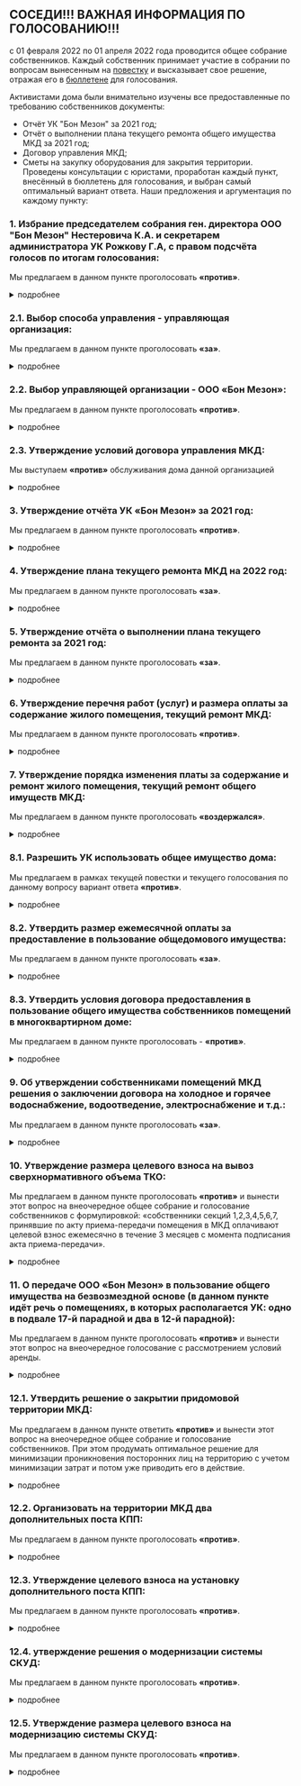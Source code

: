 ## СОСЕДИ!!! ВАЖНАЯ ИНФОРМАЦИЯ ПО ГОЛОСОВАНИЮ!!!

c 01 февраля 2022 по 01 апреля 2022 года проводится общее собрание собственников. Каждый собственник принимает участие в собрании по вопросам вынесенным на [повестку](https://drive.google.com/file/d/1nSqnJ7NxbKMiRT05Chb6h1hupYG3qBBL/view?usp=sharing) и высказывает свое решение, отражая его в [бюллетене](https://drive.google.com/file/d/100L8fvWckabvokjz_OzorN84t56rrDwc/view?usp=sharing) для голосования.

Активистами дома были внимательно изучены все предоставленные по требованию собственников документы:
- Отчёт  УК "Бон Мезон" за 2021 год;
- Отчёт о выполнении плана текущего ремонта общего имущества МКД за 2021 год;
- Договор управления МКД;
- Сметы на закупку оборудования для закрытия территории. 
Проведены консультации с юристами, проработан каждый пункт, внесённый в бюллетень для голосования, и выбран самый оптимальный вариант ответа. 
Наши предложения и аргументация по каждому пункту:

### 1. Избрание председателем собрания ген. директора ООО "Бон Мезон" Нестеровича К.А. и секретарем администратора УК Рожкову Г.А, с  правом подсчёта голосов по итогам голосования:
Мы предлагаем в данном пункте проголосовать **«против»**.
<details>
  <summary>подробнее</summary>
  
  Данный пункт предлагает нам только представителей УК, а для объективности голосования нужен контроль со стороны совета дома. Соответственно, нужно выбрать представителя из совета дома, чтобы голосование было честным, без возможности подделать бюллетени.
  
  Но текущая повестка такой вариант нам не предлагает, а менять повестку возможности нет.
</details>

### 2.1. Выбор способа управления - управляющая организация:
Мы предлагаем в данном пункте проголосовать <strong>«за»</strong>.
<details>
  <summary>подробнее</summary>

  Организация ТСЖ - очень трудоемкий процесс. Для решения каждого вопроса с помощью ТСЖ нужно будет собирать общее собрание собственников. Дом у нас слишком большой для этого, будет проще нанять УК, которая будет работать на нас, но под контролем с нашей стороны.
</details>

### 2.2. Выбор управляющей организации - ООО «Бон Мезон»:
Мы предлагаем в данном пункте проголосовать <strong>«против»</strong>.
<details>
  <summary>подробнее</summary>

  К данной организации не осталось никакого доверия: на контакт с жильцами представители УК идти вообще не хотят, работы по обслуживанию нашего с вами имущества практически не выполняются. 
  
  Также, в самое ближайшее время выходит новое постановление, по которому на голосовании по вопросу смены УК будут учитываться 2/3 голосов со всей площади дома. А это означает, что нам будет нереально собрать такое количество голосов для смены УК, т.к. очень много пустующих квартир, а так же сдающихся в аренду. 
  
  На данный момент достаточно набрать 2/3 от числа проголосовавших. И это вполне по силам, если каждый из нас примет в этом участие. 
  
  Поэтому именно сейчас у нас есть реальная возможность сменить УК! Либо сейчас, либо уже никогда, т.к. дом огромный и нужное количество голосов мы просто потом уже не наберём никогда. 
  
  На данный момент активом дома уже ведётся работа по поиску и выбору другой УК, которая будет добросовестно и адекватно выполнять свою работу по обслуживанию нашего дома.
</details>

### 2.3. Утверждение условий договора управления МКД:
Мы выступаем <strong>«против»</strong> обслуживания дома данной организацией
<details>
  <summary>подробнее</summary>

  Так как данный договор предлагается заключить с УК «Бон Мезон», а мы выступаем против обслуживания дома данной организацией, то мы предлагаем в данном пункте проголосовать «против».
</details>

### 3. Утверждение отчёта УК «Бон Мезон» за 2021 год:
Мы предлагаем в данном пункте проголосовать <strong>«против»</strong>.
<details>
  <summary>подробнее</summary>
  
  В предоставленном отчёте отсутствует детальный перечень проделанных работ. Нет возможности определить конкретно, какие работы и на какие суммы проводились. 
  
  В данном отчёте присутствуют работы, которые выполняются УК ненадлежащим образом, а именно: ежедневная уборка и очистка придомовой территории, в том числе регулярная посыпка тротуаров и проезжей части песком и противогололедными реагентами, ликвидация наледи (зимний период); очистка, стрижка, полив газонов (летний период), чистка урн. Данный пункт отчёта УК о проделанной работе не соответствует действительности, так как мы все видим, что происходит у нас со дворе с начала зимы. Собственники сами неоднократно выходили убирать снег с пешеходных дорожек и с проезжей части. 
  
  Также, в отчёте УК за 2021 год полностью отсутствует информация о расходах на содержание и обслуживание подъемных устройств для маломобильных групп населения. То есть мы исправно вносим оплату за обслуживание этого оборудования, так как оно является общедомовым имуществом и суммы начисляются в квитанциях, но оно либо не работает, либо не обслуживается, и куда уходят деньги - так и не понятно.
</details>

### 4. Утверждение плана текущего ремонта МКД на 2022 год:
Мы предлагаем в данном пункте проголосовать <strong>«за»</strong>.
<details>
  <summary>подробнее</summary>

  Вне зависимости от способа управления и конкретной обслуживающей УК, работы по дому должны проводиться постоянно. Предложенный план можно пересмотреть на внеочередном общем собрании собственников в дальнейшем.
</details>

### 5. Утверждение отчёта о выполнении плана текущего ремонта за 2021 год:
Мы предлагаем в данном пункте проголосовать <strong>«за»</strong>.
<details>
  <summary>подробнее</summary>

  Ремонтные работы действительно производились. Была произведена замена входных дверей, ремонт напольного покрытия в парадных, ремонт лифтового оборудования и другое.
</details>

### 6. Утверждение перечня работ (услуг) и размера оплаты за содержание жилого помещения, текущий ремонт МКД:
Мы предлагаем в данном пункте проголосовать <strong>«против»</strong>.
<details>
  <summary>подробнее</summary>

  В данном пункте отсутствуют обоснования увеличения расходов, почему увеличиваются некоторые тарифы. 
  
  В предложенной к бюллетеню расшифровке «тариф на содержание общего имущества МКД" выше среднегородского. 
  На очной части собрания представители УК «Бон Мезон» нам сказали, что хотят увеличить штат дворников и уборщиц, но только на словах. Как в действительности они себя поведут - мы не знаем. 
  
  Сейчас получает ключи 4-я очередь, а значит штат уборщиц и дворников, на которых ссылается УК, и так должен увеличиться за счёт оплаты квитанций 4-й очередью без увеличения тарифа. 
  
  Верить на слово нашей УК нельзя.
  
  Так же возрастает тариф "обслуживание подъемных устройств для инвалидов", но не понятно почему, никах разъяснений нет.
  
  Кроме того, как мы писали выше (п. 3), в отчёте УК «Бон Мезон» за 2021 год полностью отсутствует информация о расходах на содержание и обслуживание данных механизмов. А в наших квитанциях данная строка присутствует и деньги за это мы платим.
</details>

### 7. Утверждение порядка изменения платы за содержание и ремонт жилого помещения, текущий ремонт общего имуществ МКД:
Мы предлагаем в данном пункте проголосовать <strong>«воздержался»</strong>.
<details>
  <summary>подробнее</summary>

  Данный  пункт относится к федеральным нормам, наш голос ни на что не влияет.
</details>

### 8.1. Разрешить УК использовать общее имущество дома:
Мы предлагаем в рамках текущей повестки и текущего голосования по данному вопросу вариант ответа <strong>«против»</strong>.
<details>
  <summary>подробнее</summary>
  
  В данном вопросе так же нужен контроль совета дома: что, кем, зачем и как используется и сдается в аренду. 
  
  Нам так же не предоставлено никаких документов, где прописаны условия распоряжения общедомовым имуществом. 
  
  Вопрос целесообразного использования и передачи общедомового имущества в аренду нуждается в детальной проработке и вынесении на внеочередное общее собрание и голосование собственников.
</details>

### 8.2. Утвердить размер ежемесячной оплаты за предоставление в пользование общедомового имущества:
Мы предлагаем в данном пункте проголосовать <strong>«за»</strong>.
<details>
  <summary>подробнее</summary>

  В данном пункте прописаны хорошие цены за аренду. Мы можем сдавать в аренду стены, крышу, козырьки, нежилые помещения нашего дома. А прибыль от аренды тратить на содержание нашего дома или, например, благоустройство территории.
</details>

### 8.3. Утвердить условия договора предоставления в пользование общего имущества собственников помещений в многоквартирном доме:
Мы предлагаем в данном пункте проголосовать - <strong>«против»</strong>.
<details>
  <summary>подробнее</summary>

  Проект договора требует доработки.
</details>

### 9. Об утверждении собственниками помещений МКД решения о заключении договора на холодное и горячее водоснабжение, водоотведение, электроснабжение и т.д.:
Мы предлагаем в данном пункте проголосовать <strong>«за»</strong>.
<details>
  <summary>подробнее</summary>

  Данный пункт относится к коммунальной реформе РФ, поэтому рано или поздно мы все равно перейдем на заключение прямых договоров с ресурсоснабжающими организациями.
</details>

### 10. Утверждение размера целевого взноса на вывоз сверхнормативного объема ТКО:
Мы предлагаем в данном пункте проголосовать <strong>«против»</strong> и вынести этот вопрос на внеочередное общее собрание и голосование собственников с формулировкой: «собственники секций 1,2,3,4,5,6,7, принявшие по акту приема-передачи помещения в МКД оплачивают целевой взнос ежемесячно в течение 3 месяцев с момента подписания акта приема-передачи».
<details>
  <summary>подробнее</summary>
  
  В этом пункте всему дому (с 1 по 17 парадные) предлагается в течение 12 месяцев оплачивать вывоз строительного мусора. 
  
  На словах представителями УК обещано тем, кто уже платил летом 2021 года и в 2020 году 3 месяца за данную услугу, минусовать эту сумму в квитанции и вносить оплату только 8 месяцев. Но большинство жильцов уже закончили ремонты и проживают в квартирах, и никакого строительного мусора у них нет. Так же есть жильцы, у которых квартира куплена с отделкой! 
  
  Этот пункт актуален для 4-й очереди, так как если мы просто проголосуем «против», то подставим наших соседей в недавно сдавшейся части дома и их строительный мусор от ремонтов вывозить не будут совсем. А исходя из мусорной реформы, да и вообще по закону, строительный мусор нельзя вывозить на городские свалки бытовых отходов.
</details>

### 11. О передаче ООО «Бон Мезон» в пользование общего имущества на безвозмездной основе (в данном пункте идёт речь о помещениях, в которых располагается УК: одно в подвале 17-й парадной и два в 12-й парадной):
Мы предлагаем в данном пункте проголосовать <strong>«против»</strong> и вынести этот вопрос на внеочередное голосование с рассмотрением условий аренды.
<details>
  <summary>подробнее</summary>
  
  Мы считаем, что УК должна платить за аренду нашего общедомового имущества.
</details>

### 12.1. Утвердить решение о закрытии придомовой территории МКД:
Мы предлагаем в данном пункте ответить <strong>«против»</strong> и вынести этот вопрос на внеочередное общее собрание и голосование собственников. При этом продумать оптимальное решение для минимизации проникновения посторонних лиц на территорию с учетом минимизации затрат и потом уже приводить его в действие.
<details>
  <summary>подробнее</summary>

  На очной части собрания УК разъяснила этот пункт на словах таким образом: закрыть все арки для проезда, кроме арки в 11-й парадной, и вместо ворот по обе стороны от 13-й парадной установить шлагбаумы и будки с дяденьками. При этом УК заявило, что надо проводить полную замену имеющейся системы: калитки, ворота. 
  
  Мы призываем вас всех задуматься о целесообразности данных методов, которые нам предлагают проводить за наш счёт!
  
  Установка шлагбаумов закроет въезд машинам, но никак не спасет нас от прохода посторонних лиц - под шлагбаумом легко пролезть. Также, с нашей частотой проезда машин на территорию двора шлагбаумы большую часть времени будут постоянно поднятыми. Пять парадных: 9, 10, 11, 12, 13 станут полностью изолированы и для прохода внутрь закрытой территории двора курьерам и гостям придётся звонить на охрану, УК не гарантировало возможность открывать калитку из квартиры. 
  
  Кроме того, в смете нет даже переговорных устройств, т.е. проход только по ключу. Так что врачей, гостей и курьеров придётся встречать на улице у калиток. 
  
  Остальные парадные не получат желаемой защиты от проникновения посторонних.
  
  Более того, любой желающий сможет пройти через сквозные парадные (с 1 по 8 и с 14 по 17), а также через сквозные проходы в коммерческих помещениях, например, магазины "Еда" и кафе "Мишка" у 14 парадной. 
  
  Вместо оборудования, которое уже смонтировано и за которое мы все уже заплатили, покупая свои квартиры, нам предлагают купить и смонтировать аналогичное оборудование ещё раз!!! Просто от другого производителя. 
  
  Во-первых, изначально установленное и новое оборудование придётся обслуживать двум разным организациям, так как системы разные.
  
  Во-вторых, новое оборудование менее защищено от подделки ключей и калитки не станут преградой, а жильцам придётся покупать дополнительные ключи и испытывать прочие неудобства.
  
  Но самое главное, систему СКУДа мы уже купили вместе со своими квартирами и она полностью подходит. УК «Бон Мезон» почти 2 года не обслуживала эту систему никак, однако проще реанимировать то, что уже установлено. Тем более, что на эту систему распространяются гарантийные обязательства застройщика.
</details>

### 12.2. Организовать на территории МКД два дополнительных поста КПП:
Мы предлагаем в данном пункте проголосовать <strong>«против»</strong>.
<details>
  <summary>подробнее</summary>

  Не продуман вопрос закрытия территории.
</details>

### 12.3. Утверждение целевого взноса на установку дополнительного поста КПП:
Мы предлагаем в данном пункте проголосовать <strong>«против»</strong>.
<details>
  <summary>подробнее</summary>

  Не продуман вопрос закрытия территории.
</details>

### 12.4. утверждение решения о модернизации системы СКУД:
Мы предлагаем в данном пункте проголосовать <strong>«против»</strong>.
<details>
  <summary>подробнее</summary>

  Не продуман вопрос закрытия территории.
</details>

### 12.5. Утверждение размера целевого взноса на модернизацию системы СКУД:
Мы предлагаем в данном пункте проголосовать <strong>«против»</strong>.
<details>
  <summary>подробнее</summary>

  Не продуман вопрос закрытия территории.
</details>
